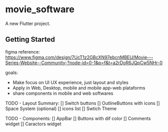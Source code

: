 # movie_software

A new Flutter project.

## Getting Started

figma reference:
https://www.figma.com/design/7UcT1z2GBcXN97ebcnMBEU/Movie---Series-Website--Community-?node-id=0-1&p=f&t=a2rDoR6JQpCw5NHr-0

goals:
- Make focus on UI UX experience, just layout and styles
- Apply in Web, Desktop, mobile and mobile app-web plataforms
- share components in mobile and web softwares


TODO - Layout Summary:
[] Switch buttons
[] OutlineButtons with icons
[] Space System (optional)
[] icons list
[] Swtich Theme

TODO - Components:
[] AppBar
[] Buttons with dif color
[] Comments widget
[] Caractors widget
